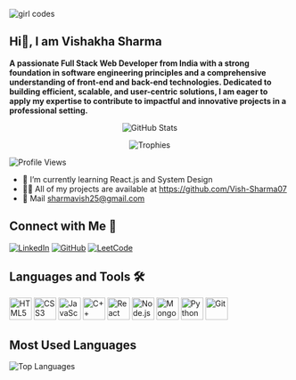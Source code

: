 ![girl codes](https://github.com/user-attachments/assets/3efc8d4d-679d-453f-bd9a-f1fb0d4ab98a)


## Hi👋, I am Vishakha Sharma


**A passionate Full Stack Web Developer from India with a strong foundation in software engineering principles and a comprehensive understanding of front-end and back-end technologies. Dedicated to building efficient, scalable, and user-centric solutions, I am eager to apply my expertise to contribute to impactful and innovative projects in a professional setting.**


<div align="center">

  ![GitHub Stats](https://github-readme-stats.vercel.app/api?username=Vish-Sharma07&show_icons=true&count_private=true)  

  
  ![Trophies](https://github-profile-trophy.vercel.app/?username=Vish-Sharma07&theme=dracula&column=8)

</div>


![Profile Views](https://komarev.com/ghpvc/?username=Vish-Sharma07&color=blue)


- 🌱 I’m currently learning React.js and System Design
- 👨‍💻 All of my projects are available at https://github.com/Vish-Sharma07
- 💬 Mail sharmavish25@gmail.com

## Connect with Me 🤝

[![LinkedIn](https://img.shields.io/badge/LinkedIn-blue?style=for-the-badge&logo=linkedin)](https://www.linkedin.com/in/vishakha-sharma-1ba079210/)
[![GitHub](https://img.shields.io/badge/GitHub-black?style=for-the-badge&logo=github)](https://github.com/Vish-Sharma07)
[![LeetCode](https://img.shields.io/badge/LeetCode-orange?style=for-the-badge&logo=leetcode)](https://leetcode.com/Vish-Sharma07)
<!--[![Portfolio](https://img.shields.io/badge/Portfolio-grey?style=for-the-badge&logo=google-chrome)](https://YourPortfolioLink.com) -->

## Languages and Tools 🛠️

<p align="left">
  <img src="https://img.icons8.com/color/48/000000/html-5.png" alt="HTML5" height="40" />
  <img src="https://img.icons8.com/color/48/000000/css3.png" alt="CSS3" height="40" />
  <img src="https://img.icons8.com/color/48/000000/javascript.png" alt="JavaScript" height="40" />
  <img src="https://img.icons8.com/color/48/000000/cpp.png" alt="C++" height="40" />
  <img src="https://img.icons8.com/office/40/000000/react.png" alt="React" height="40" />
  <img src="https://img.icons8.com/color/48/000000/nodejs.png" alt="Node.js" height="40" />
  <img src="https://img.icons8.com/color/48/000000/mongodb.png" alt="MongoDB" height="40" />
  <img src="https://img.icons8.com/color/48/000000/python.png" alt="Python" height="40" />
  <img src="https://img.icons8.com/color/48/000000/git.png" alt="Git" height="40" />
</p>

## Most Used Languages

  
  ![Top Languages](https://github-readme-stats.vercel.app/api/top-langs/?username=Vish-Sharma07&layout=compact&langs_count=5&theme=tokyonight)






